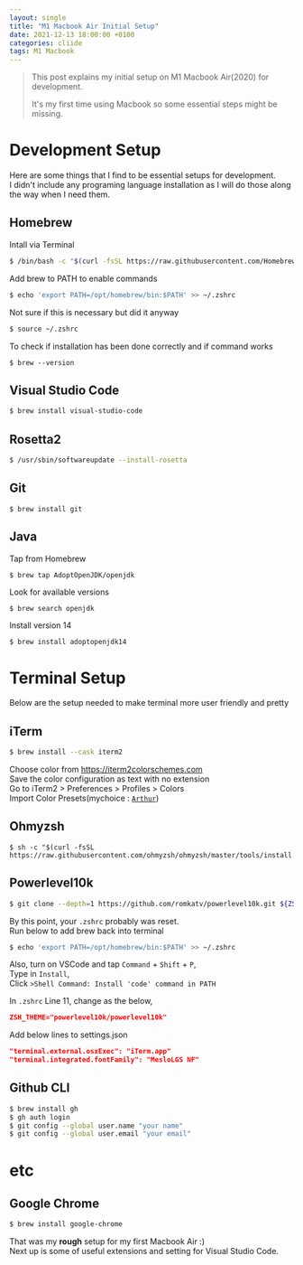 ```yaml
---
layout: single
title: "M1 Macbook Air Initial Setup"
date: 2021-12-13 18:00:00 +0100
categories: cliide
tags: M1 Macbook
---
```


> This post explains my initial setup on M1 Macbook Air(2020) for development.  
>
> It's my first time using Macbook so some essential steps might be missing.  

# Development Setup

Here are some things that I find to be essential setups for development.
<br>
I didn't include any programing language installation as I will do those along the way when I need them.

## Homebrew

Intall via Terminal

```zsh
$ /bin/bash -c "$(curl -fsSL https://raw.githubusercontent.com/Homebrew/install/HEAD/install.sh)"
```

Add brew to PATH to enable commands

```zsh
$ echo 'export PATH=/opt/homebrew/bin:$PATH' >> ~/.zshrc
```

Not sure if this is necessary but did it anyway

```zsh
$ source ~/.zshrc
```

To check if installation has been done correctly and if command works

```
$ brew --version
```

## Visual Studio Code

```zsh
$ brew install visual-studio-code
```

## Rosetta2

```zsh
$ /usr/sbin/softwareupdate --install-rosetta
```

## Git

```
$ brew install git
```

## Java

Tap from Homebrew

```
$ brew tap AdoptOpenJDK/openjdk
```

Look for available versions

```
$ brew search openjdk
```

Install version 14

```zsh
$ brew install adoptopenjdk14
```

# Terminal Setup

Below are the setup needed to make terminal more user friendly and pretty
## iTerm

```zsh
$ brew install --cask iterm2
```

Choose color from https://iterm2colorschemes.com  
Save the color configuration as text with no extension  
Go to iTerm2 > Preferences > Profiles > Colors  
Import Color Presets(mychoice : [`Arthur`](https://raw.githubusercontent.com/mbadolato/iTerm2-Color-Schemes/master/schemes/Arthur.itermcolors))


## Ohmyzsh

```
$ sh -c "$(curl -fsSL https://raw.githubusercontent.com/ohmyzsh/ohmyzsh/master/tools/install.sh)"
```

## Powerlevel10k

```zsh
$ git clone --depth=1 https://github.com/romkatv/powerlevel10k.git ${ZSH_CUSTOM:-$HOME/.oh-my-zsh/custom}/themes/powerlevel10k
```

By this point, your `.zshrc` probably was reset.  
Run below to add brew back into terminal

```zsh
$ echo 'export PATH=/opt/homebrew/bin:$PATH' >> ~/.zshrc
```

Also, turn on VSCode and tap `Command` + `Shift` + `P`,  
Type in `Install`,  
Click `>Shell Command: Install 'code' command in PATH`

In `.zshrc` Line 11, change as the below,

```json
ZSH_THEME="powerlevel10k/powerlevel10k"
```

Add below lines to settings.json

```json
"terminal.external.osxExec": "iTerm.app"
"terminal.integrated.fontFamily": "MesloLGS NF"
```

## Github CLI

```zsh
$ brew install gh
$ gh auth login
$ git config --global user.name "your name"
$ git config --global user.email "your email"
```

# etc

## Google Chrome

```zsh
$ brew install google-chrome
```



That was my **rough** setup for my first Macbook Air :)  
Next up is some of useful extensions and setting for Visual Studio Code.
